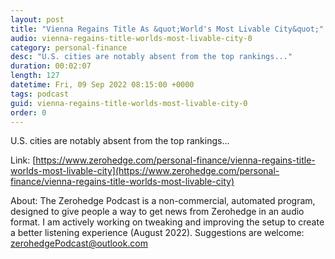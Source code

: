 ```yaml
---
layout: post
title: "Vienna Regains Title As &quot;World's Most Livable City&quot;"
audio: vienna-regains-title-worlds-most-livable-city-0
category: personal-finance
desc: "U.S. cities are notably absent from the top rankings..."
duration: 00:02:07
length: 127
datetime: Fri, 09 Sep 2022 08:15:00 +0000
tags: podcast
guid: vienna-regains-title-worlds-most-livable-city-0
order: 0
---
```

U.S. cities are notably absent from the top rankings...

Link: [https://www.zerohedge.com/personal-finance/vienna-regains-title-worlds-most-livable-city](https://www.zerohedge.com/personal-finance/vienna-regains-title-worlds-most-livable-city)

About: The Zerohedge Podcast is a non-commercial, automated program, designed to give people a way to get news from Zerohedge in an audio format.  I am actively working on tweaking and improving the setup to create a better listening experience (August 2022).  Suggestions are welcome: [zerohedgePodcast@outlook.com](mailto:zerohedgePodcast@outlook.com)